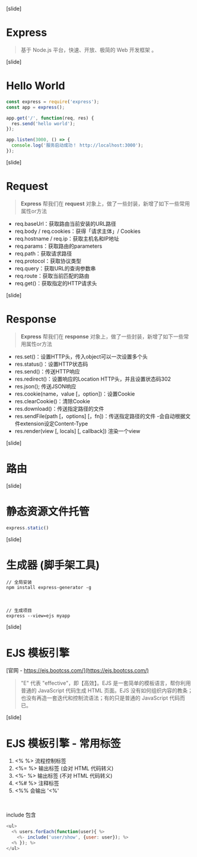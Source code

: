[slide]
# Express

> 基于 Node.js 平台，快速、开放、极简的 Web 开发框架 。


[slide]
# Hello World

```js
const express = require('express');
const app = express();

app.get('/', function(req, res) {
  res.send('hello world');
});

app.listen(3000, () => {
  console.log('服务启动成功！ http://localhost:3000');
});

```


[slide]
# Request

> **Express** 帮我们在 **request** 对象上，做了一些封装，新增了如下一些常用属性or方法

- req.baseUrl：获取路由当前安装的URL路径
- req.body / req.cookies：获得「请求主体」/ Cookies
- req.hostname / req.ip：获取主机名和IP地址
- req.params：获取路由的parameters
- req.path：获取请求路径
- req.protocol：获取协议类型
- req.query：获取URL的查询参数串
- req.route：获取当前匹配的路由
- req.get()：获取指定的HTTP请求头


[slide]
# Response

> **Express** 帮我们在 **response** 对象上，做了一些封装，新增了如下一些常用属性or方法

- res.set()：设置HTTP头，传入object可以一次设置多个头
- res.status()：设置HTTP状态码
- res.send()：传送HTTP响应
- res.redirect()：设置响应的Location HTTP头，并且设置状态码302
- res.json(); 传送JSON响应
- res.cookie(name，value [，option])：设置Cookie
- res.clearCookie()：清除Cookie
- res.download()：传送指定路径的文件
- res.sendFile(path [，options] [，fn])：传送指定路径的文件 -会自动根据文件extension设定Content-Type
- res.render(view [, locals] [, callback]) 渲染一个view


[slide]
# 路由


[slide]
# 静态资源文件托管
```js
express.static()
```


[slide]
# 生成器 (脚手架工具)
```
// 全局安装
npm install express-generator -g
```

<br>

```
// 生成项目
express --view=ejs myapp
```


[slide]
# EJS 模板引擎

[官网 - https://ejs.bootcss.com/](https://ejs.bootcss.com/)

> "E" 代表 "effective"，即【高效】。EJS 是一套简单的模板语言，帮你利用普通的 JavaScript 代码生成 HTML 页面。EJS 没有如何组织内容的教条；也没有再造一套迭代和控制流语法；有的只是普通的 JavaScript 代码而已。


[slide]
# EJS 模板引擎 - 常用标签

1. <% %> 流程控制标签
2. <%= %> 输出标签 (会对 HTML 代码转义)
3. <%- %> 输出标签 (不对 HTML 代码转义)
4. <%# %> 注释标签
5. <%%    会输出 '<%'

<br>

include 包含

```js
<ul>
  <% users.forEach(function(user){ %>
    <%- include('user/show', {user: user}); %>
  <% }); %>
</ul>
```
